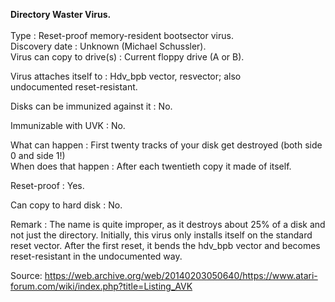 **Directory Waster Virus.**<br><br>
Type : Reset-proof memory-resident bootsector virus.<br>
Discovery date : Unknown (Michael Schussler).<br>
Virus can copy to drive(s) : Current floppy drive (A or B).

Virus  attaches  itself  to :   Hdv_bpb  vector,   resvector;   also   
 undocumented reset-resistant.

Disks can be immunized against it : No.

Immunizable with UVK : No.

What  can happen :  First twenty tracks of your disk  get  destroyed (both  side  0  and side 1!) <br>
When does  that  happen :  After  each twentieth copy it made of itself.<br>

Reset-proof : Yes.

Can copy to hard disk : No.

Remark : The name is quite improper,  as it destroys about 25% of  a 
 disk  and  not just the  directory.  Initially,  this  virus  only 
 installs  itself  on the standard reset vector.  After  the  first 
 reset,  it bends the hdv_bpb vector and becomes reset-resistant in 
 the undocumented way.


Source: https://web.archive.org/web/20140203050640/https://www.atari-forum.com/wiki/index.php?title=Listing_AVK

